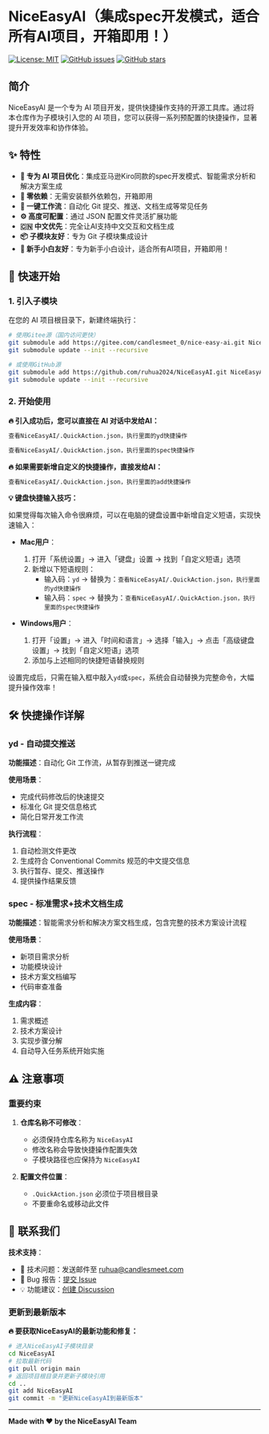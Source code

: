 # NiceEasyAI（集成spec开发模式，适合所有AI项目，开箱即用！）

[![License: MIT](https://img.shields.io/badge/License-MIT-yellow.svg)](https://opensource.org/licenses/MIT)
[![GitHub issues](https://img.shields.io/github/issues/candlesmeet/NiceEasyAI)](https://github.com/candlesmeet/NiceEasyAI/issues)
[![GitHub stars](https://img.shields.io/github/stars/candlesmeet/NiceEasyAI)](https://github.com/candlesmeet/NiceEasyAI/stargazers)

## 简介

NiceEasyAI 是一个专为 AI 项目开发，提供快捷操作支持的开源工具库。通过将本仓库作为子模块引入您的 AI 项目，您可以获得一系列预配置的快捷操作，显著提升开发效率和协作体验。

## ✨ 特性

- **🎯 专为 AI 项目优化**：集成亚马逊Kiro同款的spec开发模式、智能需求分析和解决方案生成
- **🚀 零依赖**：无需安装额外依赖包，开箱即用
- **🔧 一键工作流**：自动化 Git 提交、推送、文档生成等常见任务
- **⚙️ 高度可配置**：通过 JSON 配置文件灵活扩展功能
- **🇨🇳 中文优先**：完全让AI支持中文交互和文档生成
- **📦 子模块友好**：专为 Git 子模块集成设计
- **🚀 新手小白友好**：专为新手小白设计，适合所有AI项目，开箱即用！

## 🚀 快速开始

### 1. 引入子模块

在您的 AI 项目根目录下，新建终端执行：

```bash
# 使用Gitee源（国内访问更快）
git submodule add https://gitee.com/candlesmeet_0/nice-easy-ai.git NiceEasyAI
git submodule update --init --recursive
```

```bash
# 或使用GitHub源
git submodule add https://github.com/ruhua2024/NiceEasyAI.git NiceEasyAI
git submodule update --init --recursive
```

### 2. 开始使用

**🔥 引入成功后，您可以直接在 AI 对话中发给AI：**

```bash
查看NiceEasyAI/.QuickAction.json，执行里面的yd快捷操作
```
```bash
查看NiceEasyAI/.QuickAction.json，执行里面的spec快捷操作
```

**🔥 如果需要新增自定义的快捷操作，直接发给AI：**

```bash
查看NiceEasyAI/.QuickAction.json，执行里面的add快捷操作
```


**💡 键盘快捷输入技巧：**

如果觉得每次输入命令很麻烦，可以在电脑的键盘设置中新增自定义短语，实现快速输入：

- **Mac用户**：
  1. 打开「系统设置」→ 进入「键盘」设置 → 找到「自定义短语」选项
  2. 新增以下短语规则：
     - 输入码：`yd` → 替换为：`查看NiceEasyAI/.QuickAction.json，执行里面的yd快捷操作`
     - 输入码：`spec` → 替换为：`查看NiceEasyAI/.QuickAction.json，执行里面的spec快捷操作`

- **Windows用户**：
  1. 打开「设置」→ 进入「时间和语言」→ 选择「输入」→ 点击「高级键盘设置」→ 找到「自定义短语」选项
  2. 添加与上述相同的快捷短语替换规则


设置完成后，只需在输入框中敲入`yd`或`spec`，系统会自动替换为完整命令，大幅提升操作效率！


## 🛠️ 快捷操作详解

### yd - 自动提交推送

**功能描述**：自动化 Git 工作流，从暂存到推送一键完成

**使用场景**：
- 完成代码修改后的快速提交
- 标准化 Git 提交信息格式
- 简化日常开发工作流

**执行流程**：
1. 自动检测文件更改
2. 生成符合 Conventional Commits 规范的中文提交信息
3. 执行暂存、提交、推送操作
4. 提供操作结果反馈


### spec - 标准需求+技术文档生成

**功能描述**：智能需求分析和解决方案文档生成，包含完整的技术方案设计流程

**使用场景**：
- 新项目需求分析
- 功能模块设计
- 技术方案文档编写
- 代码审查准备

**生成内容**：
1. 需求概述
2. 技术方案设计
3. 实现步骤分解
4. 自动导入任务系统开始实施


## ⚠️ 注意事项

### 重要约束

1. **仓库名称不可修改**：
   - 必须保持仓库名称为 `NiceEasyAI`
   - 修改名称会导致快捷操作配置失效
   - 子模块路径也应保持为 `NiceEasyAI`

2. **配置文件位置**：
   - `.QuickAction.json` 必须位于项目根目录
   - 不要重命名或移动此文件


## 📧 联系我们

**技术支持**：
- 📧 技术问题：发送邮件至 ruhua@candlesmeet.com
- 🐛 Bug 报告：[提交 Issue](https://github.com/candlesmeet/NiceEasyAI/issues)
- 💡 功能建议：[创建 Discussion](https://github.com/candlesmeet/NiceEasyAI/discussions)

### 更新到最新版本

**🔥 要获取NiceEasyAI的最新功能和修复：**

```bash
# 进入NiceEasyAI子模块目录
cd NiceEasyAI
# 拉取最新代码
git pull origin main
# 返回项目根目录并更新子模块引用
cd ..
git add NiceEasyAI
git commit -m "更新NiceEasyAI到最新版本"
```

---

**Made with ❤️ by the NiceEasyAI Team**